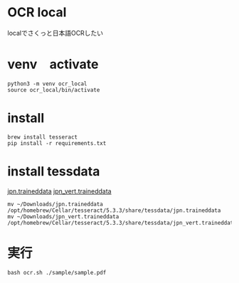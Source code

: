 # OCR local

localでさくっと日本語OCRしたい

# venv　activate
```
python3 -m venv ocr_local
source ocr_local/bin/activate
```

# install 
```
brew install tesseract
pip install -r requirements.txt
```

# install tessdata
[jpn.traineddata](https://github.com/tesseract-ocr/tessdata_best/blob/main/jpn.traineddata)
[jpn_vert.traineddata](https://github.com/tesseract-ocr/tessdata_best/blob/main/jpn_vert.traineddata)

```
mv ~/Downloads/jpn.traineddata /opt/homebrew/Cellar/tesseract/5.3.3/share/tessdata/jpn.traineddata
mv ~/Downloads/jpn_vert.traineddata /opt/homebrew/Cellar/tesseract/5.3.3/share/tessdata/jpn_vert.traineddata
```

# 実行
```
bash ocr.sh ./sample/sample.pdf
```
